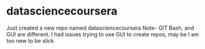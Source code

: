 # datasciencecoursera
Just created a new repo named datasciencecoursera
Note- GIT Bash, and GUI are different. I had issues trying to use GUI to create repos, may be I am too new to be slick
